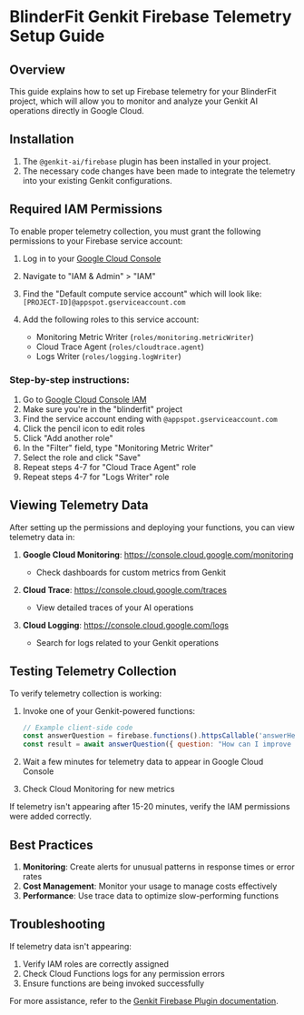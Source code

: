 # BlinderFit Genkit Firebase Telemetry Setup Guide

## Overview
This guide explains how to set up Firebase telemetry for your BlinderFit project, which will allow you to monitor and analyze your Genkit AI operations directly in Google Cloud.

## Installation
1. The `@genkit-ai/firebase` plugin has been installed in your project.
2. The necessary code changes have been made to integrate the telemetry into your existing Genkit configurations.

## Required IAM Permissions
To enable proper telemetry collection, you must grant the following permissions to your Firebase service account:

1. Log in to your [Google Cloud Console](https://console.cloud.google.com/)
2. Navigate to "IAM & Admin" > "IAM"
3. Find the "Default compute service account" which will look like: 
   `[PROJECT-ID]@appspot.gserviceaccount.com`
   
4. Add the following roles to this service account:
   - Monitoring Metric Writer (`roles/monitoring.metricWriter`)
   - Cloud Trace Agent (`roles/cloudtrace.agent`)
   - Logs Writer (`roles/logging.logWriter`)

### Step-by-step instructions:

1. Go to [Google Cloud Console IAM](https://console.cloud.google.com/iam-admin/iam)
2. Make sure you're in the "blinderfit" project
3. Find the service account ending with `@appspot.gserviceaccount.com`
4. Click the pencil icon to edit roles
5. Click "Add another role"
6. In the "Filter" field, type "Monitoring Metric Writer"
7. Select the role and click "Save"
8. Repeat steps 4-7 for "Cloud Trace Agent" role
9. Repeat steps 4-7 for "Logs Writer" role

## Viewing Telemetry Data

After setting up the permissions and deploying your functions, you can view telemetry data in:

1. **Google Cloud Monitoring**: https://console.cloud.google.com/monitoring
   - Check dashboards for custom metrics from Genkit

2. **Cloud Trace**: https://console.cloud.google.com/traces
   - View detailed traces of your AI operations

3. **Cloud Logging**: https://console.cloud.google.com/logs
   - Search for logs related to your Genkit operations

## Testing Telemetry Collection

To verify telemetry collection is working:

1. Invoke one of your Genkit-powered functions:
   ```javascript
   // Example client-side code
   const answerQuestion = firebase.functions().httpsCallable('answerHealthQuestion');
   const result = await answerQuestion({ question: "How can I improve my running endurance?" });
   ```

2. Wait a few minutes for telemetry data to appear in Google Cloud Console

3. Check Cloud Monitoring for new metrics

If telemetry isn't appearing after 15-20 minutes, verify the IAM permissions were added correctly.

## Best Practices

1. **Monitoring**: Create alerts for unusual patterns in response times or error rates
2. **Cost Management**: Monitor your usage to manage costs effectively
3. **Performance**: Use trace data to optimize slow-performing functions

## Troubleshooting

If telemetry data isn't appearing:

1. Verify IAM roles are correctly assigned
2. Check Cloud Functions logs for any permission errors
3. Ensure functions are being invoked successfully

For more assistance, refer to the [Genkit Firebase Plugin documentation](https://github.com/genkit-ai/genkit/tree/main/packages/firebase).
